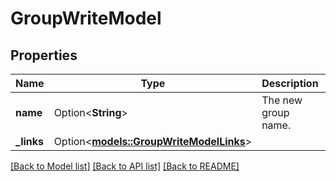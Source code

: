 # GroupWriteModel

## Properties

Name | Type | Description | Notes
------------ | ------------- | ------------- | -------------
**name** | Option<**String**> | The new group name. | [optional]
**_links** | Option<[**models::GroupWriteModelLinks**](GroupWriteModel__links.md)> |  | [optional]

[[Back to Model list]](../README.md#documentation-for-models) [[Back to API list]](../README.md#documentation-for-api-endpoints) [[Back to README]](../README.md)


